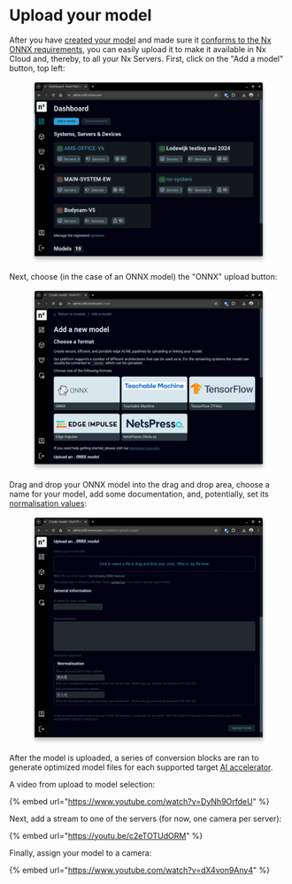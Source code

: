 # Upload your model

After you have [created your model](../../for-data-scientists/custom-model-creation.md) and made sure it [conforms to the Nx ONNX requirements](../../for-data-scientists/onnx-requirements.md), you can easily upload it to make it available in Nx Cloud and, thereby, to all your Nx Servers. First, click on the "Add a model" button, top left:

<figure><img src="../../.gitbook/assets/Screenshot from 2024-05-22 13-49-04.png" alt=""><figcaption></figcaption></figure>

Next, choose (in the case of an ONNX model)  the "ONNX" upload button:&#x20;

<figure><img src="../../.gitbook/assets/Screenshot from 2024-05-22 13-50-40.png" alt=""><figcaption></figcaption></figure>

Drag and drop your ONNX model into the drag and drop area, choose a name for your model, add some documentation, and, potentially, set its [normalisation values](normalization.md):

<figure><img src="../../.gitbook/assets/Screenshot from 2024-05-22 13-51-39.png" alt=""><figcaption></figcaption></figure>

After the model is uploaded, a series of conversion blocks are ran to generate optimized model files for each supported target [AI accelerator](../../ai-accelerators-support/supported-ai-accelerators.md).

A video from upload to model selection:

{% embed url="https://www.youtube.com/watch?v=DyNh9OrfdeU" %}

Next, add a stream to one of the servers (for now, one camera per server):

{% embed url="https://youtu.be/c2eTOTUdORM" %}

Finally, assign your model to a camera:



{% embed url="https://www.youtube.com/watch?v=dX4von9Any4" %}
